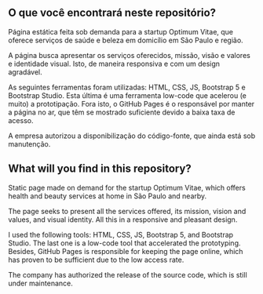 ## O que você encontrará neste repositório?

Página estática feita sob demanda para a startup Optimum Vitae, que oferece serviços de saúde e beleza em domicílio em São Paulo e região.

A página busca apresentar os serviços oferecidos, missão, visão e valores e identidade visual. Isto, de maneira responsiva e com um design agradável.

As seguintes ferramentas foram utilizadas:  HTML, CSS, JS, Bootstrap 5 e Bootstrap Studio. Esta última é uma ferramenta low-code que acelerou (e muito) a prototipação. Fora isto, o GitHub Pages é o responsável por manter a página no ar, que têm se mostrado suficiente devido a baixa taxa de acesso.

A empresa autorizou a disponibilização do código-fonte, que ainda está sob manutenção.

## What will you find in this repository?

Static page made on demand for the startup Optimum Vitae, which offers health and beauty services at home in São Paulo and nearby.

The page seeks to present all the services offered, its mission, vision and values, and visual identity. All this in a responsive and pleasant design.

I used the following tools: HTML, CSS, JS, Bootstrap 5, and Bootstrap Studio. The last one is a low-code tool that accelerated the prototyping. Besides, GitHub Pages is responsible for keeping the page online, which has proven to be sufficient due to the low access rate.

The company has authorized the release of the source code, which is still under maintenance.
